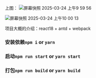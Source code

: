 上图：
![屏幕快照 2025-03-24 上午9 59 56](https://github.com/user-attachments/assets/f3a69a09-7d3d-4b62-b833-034928c6360b)

![屏幕快照 2025-03-24 上午10 00 13](https://github.com/user-attachments/assets/e0967b47-9c30-49b4-8019-eef4d416868d)

项目大概的介绍：react18 + antd + webpack

### 安装依赖`npm i` or `yarn`

### 启动`npm run start` or `yarn start`

### 打包`npm run build` or `yarn build`
